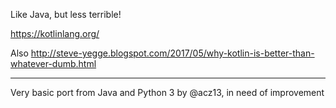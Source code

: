 Like Java, but less terrible!

https://kotlinlang.org/

Also http://steve-yegge.blogspot.com/2017/05/why-kotlin-is-better-than-whatever-dumb.html


-----

Very basic port from Java and Python 3 by @acz13, in need of improvement
